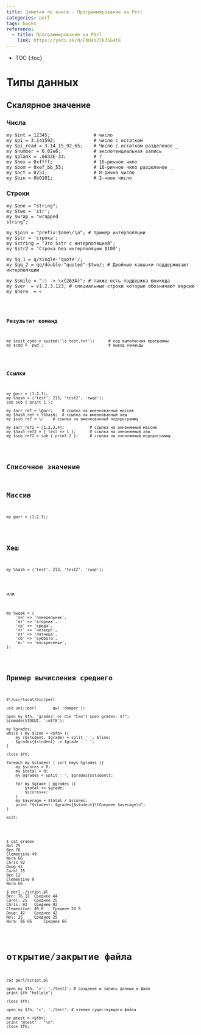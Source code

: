 ```yaml
---
title: Заметки по книге - Программирование на Perl
categories: perl
tags: books
reference:
  - title: Программирование на Perl
    link: https://yadi.sk/d/FbU4o27k3SG4tE
---
```


* TOC 
{:toc}

# Типы данных
## Скалярное значение

### Числа
<pre><code class="perl">my $int = 12345;                # число
my $pi = 3.141592;              # число с остатком
my $pi_read = 3.14_15_92_65;    # Число с остатком разделеное _
my $number = 6.02e6;            # экспотенциальная запись
my $plank = .6633E-33;          # ?
my $hex = 0xffff;               # 16-ричное чило
my $bom = 0xef_bb_55;           # 16-ричное чило разделеное _
my $oct = 0751;                 # 8-рично число
my $bin = 0b0101;               # 2-чное число
</code></pre>

### Строки

<pre><code class="perl">my $one = "string";
my $two = 'str';
my $wrap = "wrapped 
string";

my $join = "prefix:$one\r\n"; # пример интерполяции
my $str = 'строка';
my $string = "Это $str с интерполяцией"; 
my $str2 = 'Строка без интерполяции $100';

my $q_1 = q/single-'quote'/;
my $qq_2 = qq/double-"quoted"-$two/; # Двойные кавычки поддерживают интерполяцию

my $smile = ":) -> \x{263A}"; # также есть поддержка юникода
my $ver  = v1.2.3.123; # специальные строки которые обозначают версию
my $here  = <<END;
Если текст большой
его можно записать в переменную
таким образом.
При этом сохраняться все переносы
END
</code></pre>

### Результат команд

<pre><code class="perl">my $exit_code = system('ls test.txt');      # код выполнения программы
my $cmd = `pwd`;                            # вывод команды
</code></pre>

### Ссылки

<pre><code class="perl">my @arr = (1,2,3);
my %hash = ('test', 213, 'test2', 'rwqe');
sub sub { print 1 };

my $arr_ref = \@arr;    # ссылка на именнованный массив
my $hash_ref = \%hash;  # ссылка на именнованный хеш
my $sub_ref = \&sub;    # ссылка на именнованный подпрограмму

my $arr_ref2 = [1,2,3,4];           # ссылка на аннонимный массив
my $hash_ref2 = { test => 1 };      # ссылка на аннонимный хеш
my $sub_ref2 = sub { print 2 };     # ссылка на аннонимный подпрограмму
</code></pre>

## Списочное значение

## Массив
<pre><code class="perl">my @arr = (1,2,3);
</code></pre>

## Хеш
<pre><code class="perl">my %hash = ('test', 213, 'test2', 'rwqe');
</code></pre>

или 

<pre><code class="perl">my %week = {
    'пн' => 'понедельник',
    'вт' => 'вторник',
    'ср' => 'среда',
    'чт' => 'четверг',
    'пт' => 'пятница',
    'сб' => 'суббота',
    'вс' => 'воскресенье',
};
</code></pre>

## Пример вычисления среднего

<pre><code class="perl">#!/usr/local/bin/perl

use uni::perl       qw| :dumper |;

open my $fh, 'grades' or die "Can't open grades: $!";
binmode(STDOUT, ':utf8');

my %grades;
while ( my $line = <$fh> ){
    my ($student, $grade) = split ' ', $line;
    $grades{$student} .= $grade . ' ';
}

close $fh;

foreach my $student ( sort keys %grades ){
    my $scores = 0;
    my $total = 0;
    my @grades = split ' ', $grades{$student};

    for my $grade ( @grades ){
        $total += $grade;
        $scores++;
    }
    my $average = $total / $scores;
    print "$student: $grades{$student}\tСреднее $average\n";
}

exit;
</code></pre>

<pre><code class="perl">$ cat grades 
Nol 25
Ben 76
Clementine 49
Norm 66
Chris 92
Doug 42
Carol 25
Ben 12
Clementine 0
Norm 66

$ perl ./script.pl 
Ben: 76 12  Среднее 44
Carol: 25   Среднее 25
Chris: 92   Среднее 92
Clementine: 49 0    Среднее 24.5
Doug: 42    Среднее 42
Nol: 25     Среднее 25
Norm: 66 66     Среднее 66
</code></pre>

# открытие/закрытие файла

<pre><code class="perl">cat perl/script.pl

open my $fh, '>', './test2'; # создание и запись данных в файл
print $fh "hello\n";

close $fh;

open my $fh, '<', './test'; # чтение существующего файла

my @test = <$fh>;
print "@test" . "\n";
close $fh;
</code></pre>

<pre><code class="perl">
</code></pre>

